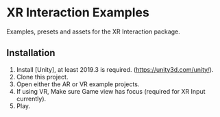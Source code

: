 # XR Interaction Examples
Examples, presets and assets for the XR Interaction package.

## Installation
1. Install [Unity], at least 2019.3 is required. (https://unity3d.com/unity/).
2. Clone this project.
3. Open either the AR or VR example projects.
5. If using VR, Make sure Game view has focus (required for XR Input currently).
6. Play.
